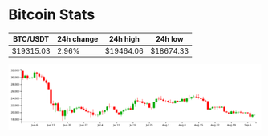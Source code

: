 # Bitcoin Stats

BTC/USDT|24h change|24h high|24h low|
|---|---|---|---|
|$19315.03|2.96%|$19464.06|$18674.33|

<img src="./chart.svg">
